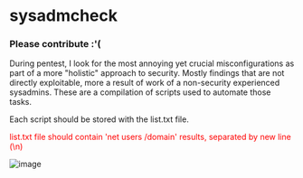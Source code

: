 # sysadmcheck
### Please contribute :'(

During pentest, I look for the most annoying yet crucial misconfigurations as part of a more "holistic" approach to security. Mostly findings that are not directly exploitable, more a result of work of a non-security experienced sysadmins. These are a compilation of scripts used to automate those tasks.

Each script should be stored with the list.txt file.

<span style="color:red;">list.txt file should contain 'net users /domain' results, separated by new line (\n)</span>

![image](https://github.com/popalltheshells/sysadmcheck/assets/6753178/c1068844-d566-45da-a37d-84cba2c08708)
